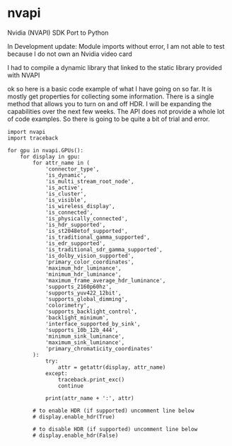 # nvapi
Nvidia (NVAPI) SDK Port to Python

In Development
update:
Module imports without error, I am not able to test because I do not own an Nvidia video card

I had to compile a dynamic library that linked to the static library provided with NVAPI

ok so here is a basic code example of what I have going on so far. It is mostly get properties 
for collecting some information. There is a single method that allows you to turn on and off HDR.
I will be expanding the capabilities over the next few weeks. The API does not provide a whole lot
of code examples. So there is going to be quite a bit of trial and error.

    import nvapi
    import traceback
    
    for gpu in nvapi.GPUs():
        for display in gpu:
            for attr_name in (
                'connector_type',
                'is_dynamic',
                'is_multi_stream_root_node',
                'is_active',
                'is_cluster',
                'is_visible',
                'is_wireless_display',
                'is_connected',
                'is_physically_connected',
                'is_hdr_supported',
                'is_st2048etof_supported',
                'is_traditional_gamma_supported',
                'is_edr_supported',
                'is_traditional_sdr_gamma_supported',
                'is_dolby_vision_supported',
                'primary_color_coordinates',
                'maximum_hdr_luminance',
                'minimum_hdr_luminance',
                'maximum_frame_average_hdr_luminance',
                'supports_2160p60hz',
                'supports_yuv422_12bit',
                'supports_global_dimming',
                'colorimetry',
                'supports_backlight_control',
                'backlight_minimum',
                'interface_supported_by_sink',
                'supports_10b_12b_444',
                'minimum_sink_luminance',
                'maximum_sink_luminance',
                'primary_chromaticity_coordinates'
            ):
                try:
                    attr = getattr(display, attr_name)
                except:
                    traceback.print_exc()
                    continue
                
                print(attr_name + ':', attr)
                
            # to enable HDR (if supported) uncomment line below
            # display.enable_hdr(True)
            
            # to disable HDR (if supported) uncomment line below
            # display.enable_hdr(False)